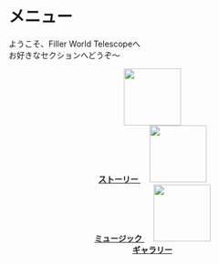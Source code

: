# メニュー

ようこそ、Filler World Telescopeへ  
お好きなセクションへどうぞ〜

<p align="center">
  <a href="/jp/story/">
    <img src="/assets/icons/story.png" width="100"><br>
    <strong>ストーリー</strong>
  </a>
  &nbsp;&nbsp;&nbsp;
  <a href="/jp/music/">
    <img src="/assets/icons/music.png" width="100"><br>
    <strong>ミュージック</strong>
  </a>
  &nbsp;&nbsp;&nbsp;
  <a href="/jp/others/">
    <img src="/assets/icons/gallery.png" width="100"><br>
    <strong>ギャラリー</strong>
  </a>
</p>

